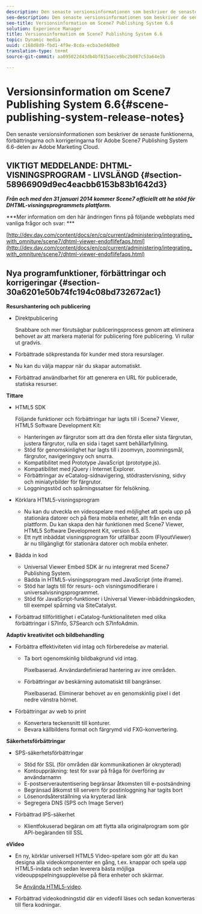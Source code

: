 ```yaml
---
description: Den senaste versionsinformationen som beskriver de senaste funktionerna, förbättringarna och korrigeringarna för Adobe Scene7 Publishing System 6.6-delen av Adobe Marketing Cloud.
seo-description: Den senaste versionsinformationen som beskriver de senaste funktionerna, förbättringarna och korrigeringarna för Adobe Scene7 Publishing System 6.6-delen av Adobe Marketing Cloud.
seo-title: Versionsinformation om Scene7 Publishing System 6.6
solution: Experience Manager
title: Versionsinformation om Scene7 Publishing System 6.6
topic: Dynamic media
uuid: c168d8d9-fbd1-4f9e-8cda-ecba3ed4d0e0
translation-type: tm+mt
source-git-commit: aa095022d43db4bf815aece9bc2b087c53a64e1b

---
```



# Versionsinformation om Scene7 Publishing System 6.6{#scene-publishing-system-release-notes}

Den senaste versionsinformationen som beskriver de senaste funktionerna, förbättringarna och korrigeringarna för Adobe Scene7 Publishing System 6.6-delen av Adobe Marketing Cloud.

## VIKTIGT MEDDELANDE: DHTML-VISNINGSPROGRAM - LIVSLÄNGD {#section-58966909d9ec4eacbb6153b83b1642d3}

***Från och med den 31 januari 2014 kommer Scene7 officiellt att ha stöd för DHTML-visningsprogrammets plattform.***

***Mer information om den här ändringen finns på följande webbplats med vanliga frågor och svar: ***

[http://dev.day.com/content/docs/en/cq/current/administering/integrating_with_omniture/scene7/dhtml-viewer-endoflifefaqs.html](http://dev.day.com/content/docs/en/cq/current/administering/integrating_with_omniture/scene7/dhtml-viewer-endoflifefaqs.html)

## Nya programfunktioner, förbättringar och korrigeringar {#section-30a6201e50b74fc194c08bd732672ac1}

**Resurshantering och publicering**

* Direktpublicering

   Snabbare och mer förutsägbar publiceringsprocess genom att eliminera behovet av att markera material för publicering före publicering. Vi rullar ut gradvis.

* Förbättrade sökprestanda för kunder med stora resurslager.
* Nu kan du välja mappar när du skapar automatiskt.
* Förbättrad användbarhet för att generera en URL för publicerade, statiska resurser.

**Tittare**

* HTML5 SDK

   Följande funktioner och förbättringar har lagts till i Scene7 Viewer, HTML5 Software Development Kit:

   * Hanteringen av färgrutor som att dra den första eller sista färgrutan, justera färgrutor, rulla en sida i taget samt behållarfyllning.
   * Stöd för genomskinlighet har lagts till i zoomvyn, zoomningsmål, färgrutor, navigeringsvy och snurra.
   * Kompatibilitet med Prototype JavaScript (prototype.js).
   * Kompatibilitet med jQuery i Internet Explorer.
   * Förbättringar av eCatalog-sidnavigering, stödrastervisning, sidvy och miniatyrbilder för färgrutor.
   * Loggningsstöd och spårningssatser för felsökning.

* Körklara HTML5-visningsprogram

   * Nu kan du utveckla en videospelare med möjlighet att spela upp på stationära datorer och på flera mobila enheter, allt från en enda plattform. Du kan skapa den här funktionen med Scene7 Viewer, HTML5 Software Development Kit, version 6.5.
   * Ett nytt inbäddat visningsprogram för utfällbar zoom (FlyoutViewer) är nu tillgängligt för stationära datorer och mobila enheter.

* Bädda in kod

   * Universal Viewer Embed SDK är nu integrerat med Scene7 Publishing System.
   * Bädda in HTML5-visningsprogram med JavaScript (inte iframe).
   * Stöd har lagts till för resurs- och visningsmodifierare i universalvisningsprogrammet.
   * Stöd för JavaScript-funktioner i Universal Viewer-inbäddningskoden, till exempel spårning via SiteCatalyst.

* Förbättrad tillförlitlighet i eCatalog-funktionaliteten med olika förbättringar i S7Info, S7Search och S7InfoAdmin.

**Adaptiv kreativitet och bildbehandling**

* Förbättra effektiviteten vid intag och förberedelse av material.

   * Ta bort ogenomskinlig bildbakgrund vid intag.

      Pixelbaserad. Användardefinierad hantering av inre områden.
   * Förbättringar av beskärning automatiskt till bangränser.

      Pixelbaserad. Eliminerar behovet av en genomskinlig pixel i det nedre vänstra hörnet.

* Förbättringar av web to print

   * Konvertera teckensnitt till konturer.
   * Bevara källbildens format och färgrymd vid FXG-konvertering.

**Säkerhetsförbättringar**

* SPS-säkerhetsförbättringar

   * Stöd för SSL (för områden där kommunikationen är okrypterad)
   * Kontouppräkning: test för svar på fråga för överföring av användarnamn
   * E-postserverautentisering begränsar åtkomsten till e-postsändning
   * Begränsad åtkomst till servern för postinloggning har tagits bort
   * Lösenordsåterställning via krypterad länk
   * Segregera DNS (SPS och Image Server)

* Förbättrad IPS-säkerhet

   * Klientfokuserad begäran om att flytta alla originalprogram som gör API-begäranden till SSL

**eVideo**

* En ny, körklar universell HTML5 Video-spelare som gör att du kan designa alla videokomponenter en gång, t.ex. knappar och spela upp HTML5-indata och sedan leverera bästa möjliga videouppspelningsupplevelse på flera enheter och skärmar.

   Se [Använda HTML5-video](http://help.adobe.com/en_US/scene7/using/WS98ca2e6790647c064dcc4e2c1399dadca0f-8000.html).

* Förbättrad videokodningstid där en videofil läses och sedan konverteras till flera kodningar.

